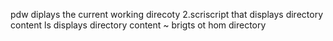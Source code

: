pdw diplays the current working direcoty
2.scriscript that displays directory content
ls displays directory content
~ brigts ot hom directory
